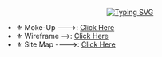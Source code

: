 <div align="center"> 
  
[![Typing SVG](https://readme-typing-svg.herokuapp.com?font=poppins&size=25&duration=4000&color=F5F5F5&background=EB00FF00&center=true&vCenter=true&width=600&lines=--Portfolio--;--Portfolio--;--Portfolio--;--Portfolio--;--Portfolio--;--Portfolio--)](https://git.io/typing-svg)
</div>

- ⚜ Moke-Up --->: [Click Here](https://www.figma.com/file/ffQ5q5YVc6XALaeVmwrlFW/Awesome-slide?node-id=0%3A1&t=F83BfRCDOESkPq8O-0)
- ⚜ Wireframe -->: [Click Here](https://drive.google.com/file/d/1v5NdHPj3y0wTf7-El1vj7R3PFnjUkCIt/view?usp=sharing)
- ⚜ Site Map  ---->: [Click Here](https://www.gloomaps.com/3hgZYphaN3)
